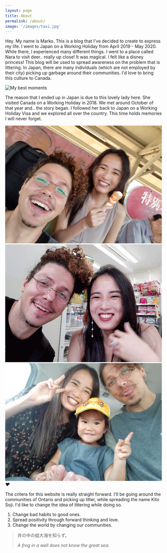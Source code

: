 ```yaml
---
layout: page
title: About
permalink: /about/
image: '/images/taxi.jpg'
---
```


Hey. My name is Marko. This is a blog that I've decided to create to express my life. I went to Japan on a Working Holiday from April 2019 - May 2020. While there, I experienced many different things. I went to a place called Nara to visit deer.. really up close! It was magical. I felt like a disney princess! This blog will be used to spread awareness on the problem that is littering. In Japan, there are many individuals (which are not employed by their city) picking up garbage around their communities. I'd love to bring this culture to Canada. 

![My best moments]({{site.baseurl}}/images/deer.jpg)

The reason that I ended up in Japan is due to this lovely lady here. She visited Canada on a Working Holiday in 2018. We met around October of that year and.. the story began. I followed her back to Japan on a Working Holiday Visa and we explored all over the country. This time holds memories I will never forget. 

<div class="gallery-box">
  <div class="gallery">
    <img src="/images/mayuko1.jpg">
    <img src="/images/mayuko3.gif">
    <img src="/images/mayuko2.jpg">
  </div>
  <em>♥</em>
</div>

The critera for this website is really straight forward. I'll be going around the communities of Ontario and picking up litter, while spreading the name Kito Soji. I'd like to change the idea of littering while doing so. 

1. Change bad habits to good ones. 
2. Spread positivity through forward thinking and love. 
3. Change the world by changing our communities. 

> 井の中の蛙大海を知らず。
>
> <cite>A frog in a well does not know the great sea.</cite>
